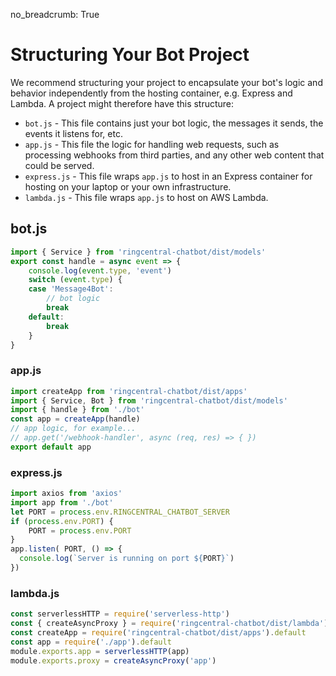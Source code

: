 no_breadcrumb: True

# Structuring Your Bot Project

We recommend structuring your project to encapsulate your bot's logic and behavior independently from the hosting container, e.g. Express and Lambda. A project might therefore have this structure:

* `bot.js` - This file contains just your bot logic, the messages it sends, the events it listens for, etc. 
* `app.js` - This file the logic for handling web requests, such as processing webhooks from third parties, and any other web content that could be served. 
* `express.js` - This file wraps `app.js` to host in an Express container for hosting on your laptop or your own infrastructure. 
* `lambda.js` - This file wraps `app.js` to host on AWS Lambda. 

## bot.js

```javascript
import { Service } from 'ringcentral-chatbot/dist/models'
export const handle = async event => {
    console.log(event.type, 'event')
    switch (event.type) {
    case 'Message4Bot':
        // bot logic
        break
    default:
        break
    }
}
```

### app.js

```javascript
import createApp from 'ringcentral-chatbot/dist/apps'
import { Service, Bot } from 'ringcentral-chatbot/dist/models'
import { handle } from './bot'
const app = createApp(handle)
// app logic, for example...
// app.get('/webhook-handler', async (req, res) => { })
export default app
```

### express.js

```javascript
import axios from 'axios'
import app from './bot'
let PORT = process.env.RINGCENTRAL_CHATBOT_SERVER
if (process.env.PORT) {
    PORT = process.env.PORT
}
app.listen( PORT, () => {
  console.log(`Server is running on port ${PORT}`)
})
```

### lambda.js

```javascript
const serverlessHTTP = require('serverless-http')
const { createAsyncProxy } = require('ringcentral-chatbot/dist/lambda')
const createApp = require('ringcentral-chatbot/dist/apps').default
const app = require('./app').default
module.exports.app = serverlessHTTP(app)
module.exports.proxy = createAsyncProxy('app')
```

